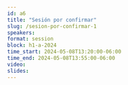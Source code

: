 ```yaml
---
id: a6
title: "Sesión por confirmar" 
slug: /sesion-por-confirmar-1
speakers:
format: session
block: h1-a-2024
time_start: 2024-05-08T13:20:00-06:00
time_end: 2024-05-08T13:55:00-06:00
video:
slides:
---
```


